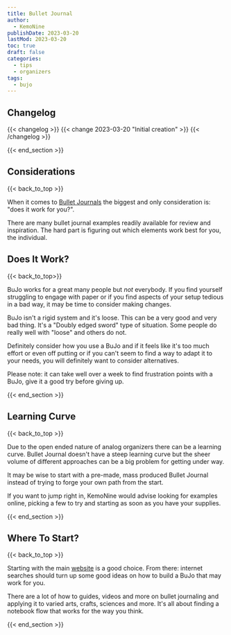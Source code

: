 ```yaml
---
title: Bullet Journal
author: 
  - KemoNine
publishDate: 2023-03-20
lastMod: 2023-03-20
toc: true
draft: false
categories:
  - tips
  - organizers
tags:
  - bujo
---
```


## Changelog
{{< changelog >}}
{{< change 2023-03-20 "Initial creation" >}}
{{< /changelog >}}

{{< end_section >}}

## Considerations
{{< back_to_top >}}

When it comes to [Bullet Journals](https://bulletjournal.com/) the biggest and only consideration is: "does it work for you?".

There are many bullet journal examples readily available for review and inspiration. The hard part is figuring out which elements work best for you, the individual.

## Does It Work?
{{< back_to_top>}}

BuJo works for a great many people but *not* everybody. If you find yourself struggling to engage with paper or if you find aspects of your setup tedious in a bad way, it may be time to consider making changes.

BuJo isn't a rigid system and it's loose. This can be a very good and very bad thing. It's a "Doubly edged sword" type of situation. Some people do really well with "loose" and others do not.

Definitely consider how you use a BuJo and if it feels like it's too much effort or even off putting or if you can't seem to find a way to adapt it to your needs, you will definitely want to consider alternatives.

Please note: it can take well over a week to find frustration points with a BuJo, give it a good try before giving up.

{{< end_section >}}

## Learning Curve
{{< back_to_top >}}

Due to the open ended nature of analog organizers there can be a learning curve. Bullet Journal doesn't have a steep learning curve but the sheer volume of different approaches can be a big problem for getting under way.

It may be wise to start with a pre-made, mass produced Bullet Journal instead of trying to forge your own path from the start.

If you want to jump right in, KemoNine would advise looking for examples online, picking a few to try and starting as soon as you have your supplies.

{{< end_section >}}

## Where To Start?
{{< back_to_top >}}

Starting with the main [website](https://bulletjournal.com/) is a good choice. From there: internet searches should turn up some good ideas on how to build a BuJo that may work for you.

There are a lot of how to guides, videos and more on bullet journaling and applying it to varied arts, crafts, sciences and more. It's all about finding a notebook flow that works for the way you think.

{{< end_section >}}
